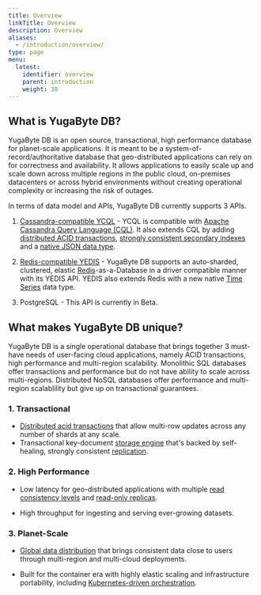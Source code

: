 ```yaml
---
title: Overview
linkTitle: Overview
description: Overview
aliases:
  - /introduction/overview/
type: page
menu:
  latest:
    identifier: overview
    parent: introduction
    weight: 30
---
```


## What is YugaByte DB?

YugaByte DB is an open source, transactional, high performance database for planet-scale applications. It is meant to be a system-of-record/authoritative database that geo-distributed applications can rely on for correctness and availability. It allows applications to easily scale up and scale down across multiple regions in the public cloud, on-premises datacenters or across hybrid environments without creating operational complexity or increasing the risk of outages.

In terms of data model and APIs, YugaByte DB currently supports 3 APIs. 

1. [Cassandra-compatible YCQL](/api/cassandra/) - YCQL is compatible with [Apache Cassandra Query Language (CQL)](https://docs.datastax.com/en/cql/3.1/cql/cql_reference/cqlReferenceTOC.html). It also extends CQL by adding [distributed ACID transactions](/explore/transactions/), [strongly consistent secondary indexes](/explore/secondary-indexes/) and a [native JSON data type](/explore/json-documents/). 

2. [Redis-compatible YEDIS](/api/redis/) - YugaByte DB supports an auto-sharded, clustered, elastic [Redis](https://redis.io/commands)-as-a-Database in a driver compatible manner with its YEDIS API. YEDIS also extends Redis with a new native [Time Series](https://blog.yugabyte.com/extending-redis-with-a-native-time-series-data-type-e5483c7116f8) data type.

3. PostgreSQL - This API is currently in Beta.

## What makes YugaByte DB unique?

YugaByte DB is a single operational database that brings together 3 must-have needs of user-facing cloud applications, namely ACID transactions, high performance and multi-region scalability. Monolithic SQL databases offer transactions and performance but do not have ability to scale across multi-regions. Distributed NoSQL databases offer performance and multi-region scalablility but give up on transactional guarantees.

### 1. Transactional

- [Distributed acid transactions](/explore/transactions/) that allow multi-row updates across any number of shards at any scale.
- Transactional key-document [storage engine](/architecture/concepts/persistence/) that's backed by self-healing, strongly consistent [replication](/architecture/concepts/replication/).

### 2. High Performance

- Low latency for geo-distributed applications with multiple [read consistency levels](/architecture/concepts/replication/#tunable-read-consistency) and [read-only replicas](/architecture/concepts/replication/#read-only-replicas).

- High throughput for ingesting and serving ever-growing datasets.

### 3. Planet-Scale

- [Global data distribution](https://www.yugabyte.com/solutions/deployments/multi-region/) that brings consistent data close to users through multi-region and multi-cloud deployments.

- Built for the container era with highly elastic scaling and infrastructure portability, including [Kubernetes-driven orchestration](/quick-start/install/#kubernetes).



